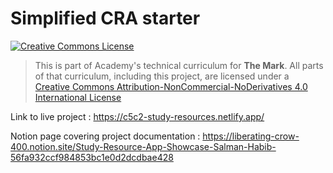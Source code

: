 # Simplified CRA starter

<a rel="license" href="http://creativecommons.org/licenses/by-nc-nd/4.0/"><img alt="Creative Commons License" style="border-width:0" src="https://i.creativecommons.org/l/by-nc-nd/4.0/88x31.png" /></a>

> This is part of Academy's technical curriculum for **The Mark**. All parts of that curriculum, including this project, are licensed under a <a rel="license" href="http://creativecommons.org/licenses/by-nc-nd/4.0/">Creative Commons Attribution-NonCommercial-NoDerivatives 4.0 International License</a>

Link to live project : https://c5c2-study-resources.netlify.app/

Notion page covering project documentation : https://liberating-crow-400.notion.site/Study-Resource-App-Showcase-Salman-Habib-56fa932ccf984853bc1e0d2dcdbae428
